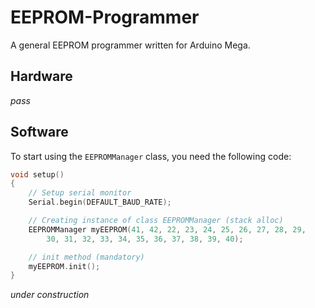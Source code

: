 # EEPROM-Programmer

A general EEPROM programmer written for Arduino Mega.

## Hardware

_pass_

## Software

To start using the `EEPROMManager` class, you need the following code:

```cpp
void setup()
{
    // Setup serial monitor
    Serial.begin(DEFAULT_BAUD_RATE);

    // Creating instance of class EEPROMManager (stack alloc)
    EEPROMManager myEEPROM(41, 42, 22, 23, 24, 25, 26, 27, 28, 29,
        30, 31, 32, 33, 34, 35, 36, 37, 38, 39, 40);

    // init method (mandatory)
    myEEPROM.init();    
}
```

_under construction_
